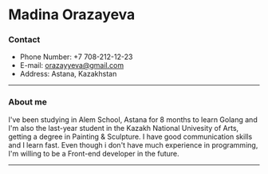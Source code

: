 # Madina Orazayeva

### Contact

* Phone Number: +7 708-212-12-23
* E-mail: orazayyeva@gmail.com
* Address: Astana, Kazakhstan

----

### About me

I've been studying in Alem School, Astana for 8 months to learn Golang and I'm also the last-year student in the Kazakh National Univesity of Arts, getting a degree in Painting & Sculpture. I have good communication skills and I learn fast. Even though i don't have much experience in programming, I'm willing to be a Front-end developer in the future.

----



